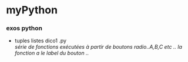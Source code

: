 # myPython
<h3>exos python</h3>
<ul>
<li>tuples listes dico1 .py <br><i> série de fonctions exécutées à partir de boutons radio..A,B,C etc .. la fonction a le label du bouton ..

